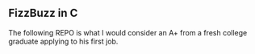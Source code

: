 FizzBuzz in C
-------------

The following REPO is what I would consider an A+ from a
fresh college graduate applying to his first job.
